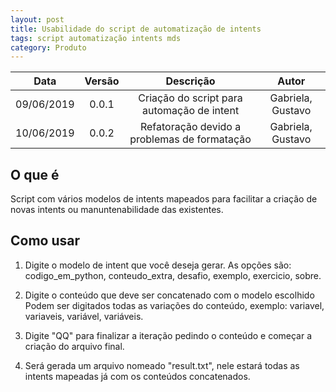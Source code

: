 ```yaml
---
layout: post
title: Usabilidade do script de automatização de intents
tags: script automatização intents mds 
category: Produto
---
```


| Data       | Versão | Descrição                                   | Autor            |
| :--------: | :----: | :-----------------------------------------: | :--------------: |
| 09/06/2019 | 0.0.1  | Criação do script para automação de intent             |  Gabriela, Gustavo   |
| 10/06/2019 | 0.0.2  | Refatoração devido a problemas de formatação       |  Gabriela, Gustavo   |

## O que é
Script com vários modelos de intents mapeados para facilitar a criação de novas intents ou manuntenabilidade das existentes.

## Como usar
1. Digite o modelo de intent que você deseja gerar.
    As opções são: codigo_em_python, conteudo_extra, desafio, exemplo, exercicio, sobre.

2. Digite o conteúdo que deve ser concatenado com o modelo escolhido
    Podem ser digitados todas as variações do conteúdo, exemplo: variavel, variaveis, variável, variáveis.

3. Digite "QQ" para finalizar a iteração pedindo o conteúdo e começar a criação do arquivo final.

4. Será gerada um arquivo nomeado "result.txt", nele estará todas as intents mapeadas já com os conteúdos concatenados.